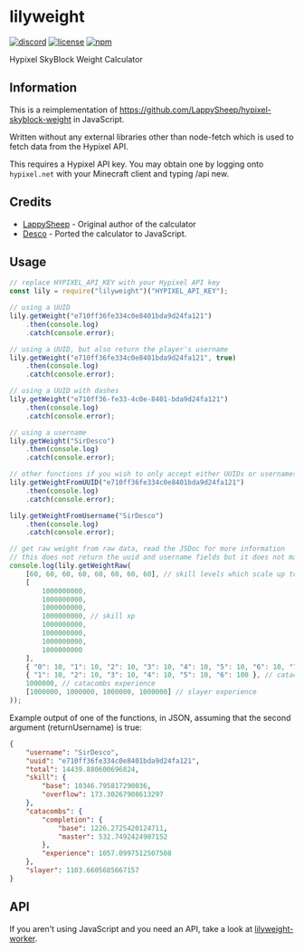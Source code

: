 # lilyweight

[![discord](https://img.shields.io/discord/670733991082459146?logo=discord&style=for-the-badge)](https://discord.gg/kXfBmF4)
[![license](https://img.shields.io/badge/license-MIT-green?style=for-the-badge)](LICENSE)
[![npm](https://img.shields.io/npm/v/lilyweight?style=for-the-badge)](https://npmjs.com/package/lilyweight)

Hypixel SkyBlock Weight Calculator

## Information

This is a reimplementation of https://github.com/LappySheep/hypixel-skyblock-weight in JavaScript.

Written without any external libraries other than node-fetch which is used to fetch data from the Hypixel API.

This requires a Hypixel API key. You may obtain one by logging onto `hypixel.net` with your Minecraft client and typing
/api new.

## Credits
- [LappySheep](https://github.com/LappySheep/) - Original author of the calculator
- [Desco](https://github.com/Desco1) - Ported the calculator to JavaScript.

## Usage

```js
// replace HYPIXEL_API_KEY with your Hypixel API key
const lily = require("lilyweight")("HYPIXEL_API_KEY");

// using a UUID
lily.getWeight("e710ff36fe334c0e8401bda9d24fa121")
    .then(console.log)
    .catch(console.error);

// using a UUID, but also return the player's username
lily.getWeight("e710ff36fe334c0e8401bda9d24fa121", true)
    .then(console.log)
    .catch(console.error);

// using a UUID with dashes
lily.getWeight("e710ff36-fe33-4c0e-8401-bda9d24fa121")
    .then(console.log)
    .catch(console.error);

// using a username
lily.getWeight("SirDesco")
    .then(console.log)
    .catch(console.error);

// other functions if you wish to only accept either UUIDs or usernames
lily.getWeightFromUUID("e710ff36fe334c0e8401bda9d24fa121")
    .then(console.log)
    .catch(console.error);

lily.getWeightFromUsername("SirDesco")
    .then(console.log)
    .catch(console.error);

// get raw weight from raw data, read the JSDoc for more information
// this does not return the uuid and username fields but it does not make any requests
console.log(lily.getWeightRaw(
    [60, 60, 60, 60, 60, 60, 60, 60], // skill levels which scale up to 60
    [
        1000000000, 
        1000000000,
        1000000000,
        1000000000, // skill xp
        1000000000,
        1000000000,
        1000000000,
        1000000000
    ],
    { "0": 10, "1": 10, "2": 10, "3": 10, "4": 10, "5": 10, "6": 10, "7": 100 }, // catacombs completion
    { "1": 10, "2": 10, "3": 10, "4": 10, "5": 10, "6": 100 }, // catacombs completion (master mode)
    1000000, // catacombs experience
    [1000000, 1000000, 1000000, 1000000] // slayer experience
));
```

Example output of one of the functions, in JSON, assuming that the second argument (returnUsername) is true:
```json
{
    "username": "SirDesco",
    "uuid": "e710ff36fe334c0e8401bda9d24fa121",
    "total": 14439.880600696824,
    "skill": {
        "base": 10346.795817290036,
        "overflow": 173.30267908613297
    },
    "catacombs": {
        "completion": {
            "base": 1226.2725420124711,
            "master": 532.7492424907152
        },
        "experience": 1057.0997512507508
    },
    "slayer": 1103.6605685667157
}
```

## API
If you aren't using JavaScript and you need an API, take a look at [lilyweight-worker](https://lilydocs.antonio32a.com/).

